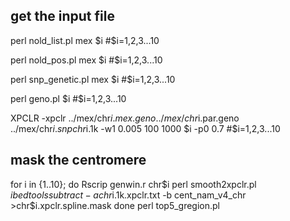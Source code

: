 ## get the input file
perl nold_list.pl mex $i #$i=1,2,3...10

perl nold_pos.pl mex $i #$i=1,2,3...10

perl snp_genetic.pl mex $i #$i=1,2,3...10

perl geno.pl $i #$i=1,2,3...10

XPCLR -xpclr ../mex/chr$i.mex.geno ../mex/chr$i.par.geno ../mex/chr$i.snp chr$i.1k -w1 0.005 100 1000 $i -p0 0.7 #$i=1,2,3...10

## mask the centromere
for i in {1..10};
do
Rscrip genwin.r chr$i
perl smooth2xpclr.pl $i
bedtools subtract -a chr$i.1k.xpclr.txt -b cent_nam_v4_chr  >chr$i.xpclr.spline.mask
done
perl top5_gregion.pl
